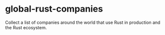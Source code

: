 # global-rust-companies
Collect a list of companies around the world that use Rust in production and the Rust ecosystem.
